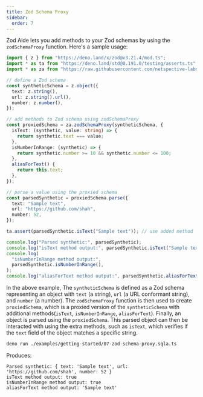 ```yaml
---
title: Zod Schema Proxy
sidebar:
  order: 7
---
```


<!-- ## Zod Schema Proxy -->

Zod Aide lets you add methods to your Zod schemas by using the `zodSchemaProxy`
function. Here's a sample usage:

```typescript filename="examples/getting-started/07-zod-schema-proxy.sqla.ts"
import { z } from "https://deno.land/x/zod@v3.21.4/mod.ts";
import * as ta from "https://deno.land/std@0.191.0/testing/asserts.ts";
import * as za from "https://raw.githubusercontent.com/netspective-labs/sql-aide/vX.Y.Z/lib/universal/zod-aide.ts";

// define a Zod schema
const syntheticSchema = z.object({
  text: z.string(),
  url: z.string().url(),
  number: z.number(),
});

// add methods to Zod schema using zodSchemaProxy
const proxiedSchema = za.zodSchemaProxy(syntheticSchema, {
  isText: (synthetic, value: string) => {
    return synthetic.text === value;
  },
  isNumberInRange: (synthetic) => {
    return synthetic.number >= 10 && synthetic.number <= 100;
  },
  aliasForText() {
    return this.text;
  },
});

// parse a value using the proxied schema
const parsedSynthetic = proxiedSchema.parse({
  text: "Sample text",
  url: "https://github.com/shah",
  number: 52,
});

ta.assert(parsedSynthetic.isText("Sample text")); // use added method

console.log("Parsed synthetic:", parsedSynthetic);
console.log("isText method output:", parsedSynthetic.isText("Sample text"));
console.log(
  "isNumberInRange method output:",
  parsedSynthetic.isNumberInRange(),
);
console.log("aliasForText method output:", parsedSynthetic.aliasForText());
```

In the above example, The `syntheticSchema` is defined as a Zod schema
representing an object with `text` (a string), `url` (a URL conformant string),
and `number` (a number). The `zodSchemaProxy` function is then used to create
`proxiedSchema`, which is a proxied version of the `syntheticSchema` with
additional methods(`isText`, `isNumberInRange`, `aliasForText`). Finally, an
object is parsed using the `proxiedSchema`. This parsed object can then be
interacted with using the extra methods, such as `isText`, which verifies if the
`text` field of the object matches a specific string.

```bash
deno run ./examples/getting-started/07-zod-schema-proxy.sqla.ts
```

Produces:

```object
Parsed synthetic: { text: 'Sample text', url: 'https://github.com/shah', number: 52 }
isText method output: true
isNumberInRange method output: true
aliasForText method output: 'Sample text'
```
